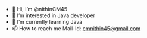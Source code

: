 - 👋 Hi, I’m @nithinCM45
- 👀 I’m interested in Java developer 
- 🌱 I’m currently learning Java
- 📫 How to reach me Mail-Id: cmnithin45@gmail.com

<!---
nithinCM45/nithinCM45 is a ✨ special ✨ repository because its `README.md` (this file) appears on your GitHub profile.
You can click the Preview link to take a look at your changes.
--->
